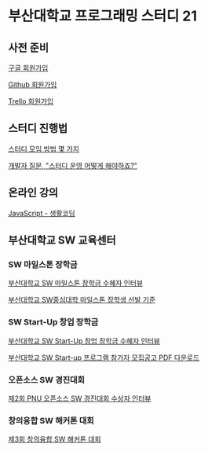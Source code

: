 <h1>부산대학교 프로그래밍 스터디 21</h1>

<h2>사전 준비</h2>

[구글 회원가입](https://accounts.google.com/signup/v2/webcreateaccount?flowName=GlifWebSignIn&flowEntry=SignUp)

[Github 회원가입](https://github.com/join?ref_cta=Sign+up&ref_loc=header+logged+out&ref_page=%2F&source=header-home)

[Trello 회원가입](https://trello.com/signup)

<h2>스터디 진행법</h2>

[스터디 모임 방법 몇 가지](http://egloos.zum.com/agile/v/5830026)

[개발자 질문, "스터디 운영 어떻게 해야하죠?"](https://youtu.be/RdTpUfm2hSo)

<h2>온라인 강의</h2>

[JavaScript - 생활코딩](https://youtu.be/PZIPsKgWJiw)

<h2>부산대학교 SW 교육센터</h2>

<h3>SW 마일스톤 장학금</h3>

[부산대학교 SW 마일스톤 장학금 수혜자 인터뷰](https://youtu.be/LSjNw8wrXhc)

[부산대학교 SW중심대학 마일스톤 장학생 선발 기준](https://cse.pusan.ac.kr/cse/14651/subview.do?enc=Zm5jdDF8QEB8JTJGYmJzJTJGY3NlJTJGMjYwNSUyRjgzMjEwOCUyRmFydGNsVmlldy5kbyUzRmJic09wZW5XcmRTZXElM0QlMjZpc1ZpZXdNaW5lJTNEZmFsc2UlMjZzcmNoQ29sdW1uJTNEc2olMjZwYWdlJTNEMSUyNnNyY2hXcmQlM0QlMjVFQiUyNUE3JTI1ODglMjVFQyUyNTlEJTI1QkMlMjVFQyUyNThBJTI1QTQlMjVFRCUyNTg2JTI1QTQlMjZyZ3NCZ25kZVN0ciUzRCUyNmJic0NsU2VxJTNEJTI2cGFzc3dvcmQlM0QlMjZyZ3NFbmRkZVN0ciUzRCUyNg%3D%3D)

<h3>SW Start-Up 창업 장학금</h3>

[부산대학교 SW Start-Up 창업 장학금 수혜자 인터뷰](https://youtu.be/2yJR7IImO2M)

[부산대학교 SW Start-up 프로그램 참가자 모집공고 PDF 다운로드](http://cse.pusan.ac.kr/bbs/cse/2605/684119/download.do)

<h3>오픈소스 SW 경진대회</h3>

[제2회 PNU 오픈소스 SW 경진대회 수상자 인터뷰](https://youtu.be/VhREfG0jLSo)

<h3>창의융합 SW 해커톤 대회</h3>

[제3회 창의융합 SW 해커톤 대회](https://youtu.be/EfEgTrm5_u4)
